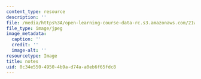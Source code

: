 ```yaml
---
content_type: resource
description: ''
file: /media/https%3A/open-learning-course-data-rc.s3.amazonaws.com/21w-777-science-writing-in-contemporary-society-spring-2017/0c34e55049504b9ad74aa0eb6f65fdc8_notes.jpg
file_type: image/jpeg
image_metadata:
  caption: ''
  credit: ''
  image-alt: ''
resourcetype: Image
title: notes
uid: 0c34e550-4950-4b9a-d74a-a0eb6f65fdc8
---
```

